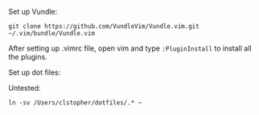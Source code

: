 Set up Vundle:

```
git clone https://github.com/VundleVim/Vundle.vim.git ~/.vim/bundle/Vundle.vim
```

After setting up .vimrc file, open vim and type `:PluginInstall` to install all the plugins.

Set up dot files:

Untested:
```
ln -sv /Users/clstopher/dotfiles/.* ~
```
